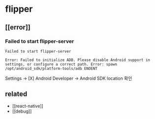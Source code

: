 # flipper

## [[error]]
### Failed to start flipper-server
```
Failed to start flipper-server

Error: Failed to initialize ADB. Please disable Android support in settings, or configure a correct path. Error: spawn /opt/android_sdk/platform-tools/adb ENOENT
```
Settings -> [X] Android Developer -> Android SDK location 확인

## related
- [[react-native]]
- [[debug]]
